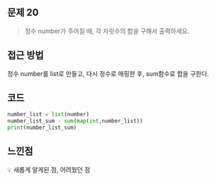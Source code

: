 ## 문제 20

> 정수 number가 주어질 때, 각 자릿수의 합을 구해서 출력하세요. 

## 접근 방법

정수 number를 list로 만들고, 다시 정수로 매핑한 후, sum함수로 합을 구한다.

## 코드

```python
number_list = list(number)
number_list_sum - sum(map(int,number_list))
print(number_list_sum)
```

## 느낀점

<aside> 💡 새롭게 알게된 점, 어려웠던 점

</aside>